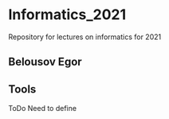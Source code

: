 # Informatics_2021

Repository for lectures on informatics for 2021

## Belousov Egor

## Tools

ToDo Need to define